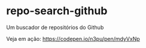 # repo-search-github
Um buscador de repositórios do Github

Veja em ação: https://codepen.io/n3pu/pen/mdyVxNp
